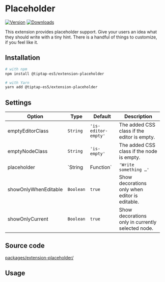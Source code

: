 # Placeholder

[![Version](https://img.shields.io/npm/v/@tiptap-es5/extension-placeholder.svg?label=version)](https://www.npmjs.com/package/@tiptap-es5/extension-placeholder)
[![Downloads](https://img.shields.io/npm/dm/@tiptap-es5/extension-placeholder.svg)](https://npmcharts.com/compare/@tiptap-es5/extension-placeholder?minimal=true)

This extension provides placeholder support. Give your users an idea what they should write with a tiny hint. There is a handful of things to customize, if you feel like it.

## Installation

```bash
# with npm
npm install @tiptap-es5/extension-placeholder

# with Yarn
yarn add @tiptap-es5/extension-placeholder
```

## Settings

| Option               | Type                | Default               | Description                                                 |
| -------------------- | ------------------- | --------------------- | ----------------------------------------------------------- |
| emptyEditorClass     | `String`            | `'is-editor-empty'`   | The added CSS class if the editor is empty.                 |
| emptyNodeClass       | `String`            | `'is-empty'`          | The added CSS class if the node is empty.                   |
| placeholder          | `String | Function` | `'Write something …'` | The placeholder text added as `data-placeholder` attribute. |
| showOnlyWhenEditable | `Boolean`           | `true`                | Show decorations only when editor is editable.              |
| showOnlyCurrent      | `Boolean`           | `true`                | Show decorations only in currently selected node.           |

## Source code

[packages/extension-placeholder/](https://github.com/ueberdosis/tiptap/blob/main/packages/extension-placeholder/)

## Usage

<demo name="Extensions/Placeholder" />

